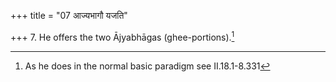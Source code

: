 +++
title = "07 आज्यभागौ यजति"

+++
7. He offers the two Ājyabhāgas (ghee-portions).[^1]  

[^1]: As he does in the normal basic paradigm see II.18.1-8.331
